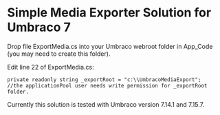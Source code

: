 # Simple Media Exporter Solution for Umbraco 7
Drop file ExportMedia.cs into your Umbraco webroot folder in App_Code (you may need to create this folder).

Edit line 22 of ExportMedia.cs: 
```
private readonly string _exportRoot = "c:\\UmbracoMediaExport";
//the applicationPool user needs write permission for _exportRoot folder.
```
Currently this solution is tested with Umbraco version 7.14.1 and 7.15.7.
